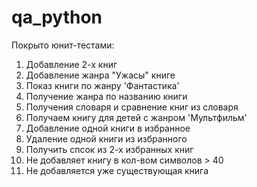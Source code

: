 # qa_python
Покрыто юнит-тестами:
1. Добавление 2-х книг
2. Добавление жанра "Ужасы" книге
3. Показ книги по жанру 'Фантастика'
4. Получение жанра по названию книги
5. Получения словаря и сравнение книг из словаря
6. Получаем книгу для детей с жанром 'Мультфильм'
7. Добавление одной книги в избранное
8. Удаление одной книги из избранного
9. Получить спсок из 2-х избранных книг
10. Не добавляет книгу в кол-вом символов > 40
11. Не добавляется уже существующая книга